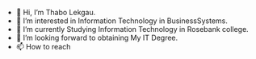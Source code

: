 - 👋 Hi, I’m Thabo Lekgau. 
- 👀 I’m interested in Information Technology in BusinessSystems.  
- 🌱 I’m currently Studying Information Technology in Rosebank college.
- 💞️ I’m looking forward to obtaining My IT Degree. 
- 📫 How to reach  

<!---
LekgauDika12345/LekgauDika12345 is a ✨ special ✨ repository because its `README.md` (this file) appears on your GitHub profile.
You can click the Preview link to take a look at your changes.
--->
